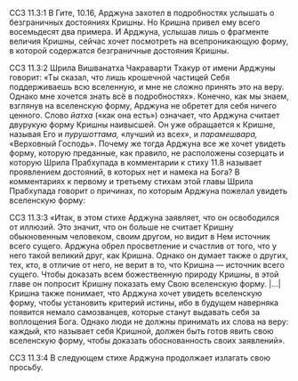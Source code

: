 ССЗ 11.3:1	В Гите, 10.16, Арджуна захотел в подробностях услышать о безграничных достояниях Кришны. Но Кришна привел ему всего восемьдесят два примера. И Арджуна, услышав лишь о фрагменте величия Кришны, сейчас хочет посмотреть на всепроникающую форму, в которой содержатся безграничные достояния Кришны.

ССЗ 11.3:2	Шрила Вишванатха Чакраварти Тхакур от имени Арджуны говорит: «Ты сказал, что лишь крошечной частицей Себя поддерживаешь всю вселенную, и мне не сложно принять это на веру. Однако мне хочется знать всё в подробностях». Конечно, как мы знаем, взглянув на вселенскую форму, Арджуна не обретет для себя ничего ценного. Слово _йатха_ («как она есть») означает, что Арджуна считает двурукую форму Кришны наивысшей. Он уже обращается к Кришне, называя Его и _пурушоттама,_ «лучший из всех», и _парамешвара,_ «Верховный Господь». Почему же тогда Арджуна все же хочет увидеть форму, которую преданные, как правило, не расположены созерцать и которую Шрила Прабхупада в комментарии к стиху 11.8 называет проявлением достояний, в которых нет и намека на Бога? В комментариях к первому и третьему стихам этой главы Шрила Прабхупада говорит о причинах, по которым Арджуна пожелал увидеть вселенскую форму:

ССЗ 11.3:3	«Итак, в этом стихе Арджуна заявляет, что он освободился от иллюзий. Это значит, что он больше не считает Кришну обыкновенным человеком, своим другом, но видит в Нем источник всего сущего. Арджуна обрел просветление и счастлив от того, что у него такой великий друг, как Кришна. Однако он думает также о других, тех, кто, в отличие от него, не верит в то, что Кришна — источник всего сущего. Чтобы доказать всем божественную природу Кришны, в этой главе он попросит Кришну показать ему Свою вселенскую форму. |...| Кришна также понимает, что Арджуна хочет увидеть вселенскую форму, чтобы установить критерий истины, ибо в будущем наверняка появится немало самозванцев, которые станут выдавать себя за воплощения Бога. Однако люди не должны принимать их слова на веру: каждый, кто называет себя Кришной, должен быть готов явить свою вселенскую форму, чтобы доказать обоснованность своих заявлений».

ССЗ 11.3:4	В следующем стихе Арджуна продолжает излагать свою просьбу.
